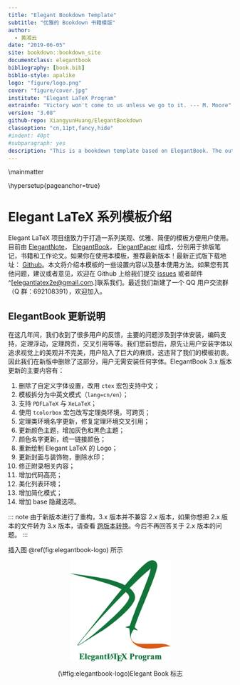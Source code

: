 ```yaml
--- 
title: "Elegant Bookdown Template"
subtitle: "优雅的 Bookdown 书籍模版"
author: 
  - 黄湘云
date: "2019-06-05"
site: bookdown::bookdown_site
documentclass: elegantbook
bibliography: [book.bib]
biblio-style: apalike
logo: "figure/logo.png"
cover: "figure/cover.jpg"
institute: "Elegant LaTeX Program"
extrainfo: "Victory won't come to us unless we go to it. --- M. Moore"
version: "3.08"
github-repo: XiangyunHuang/ElegantBookdown
classoption: "cn,11pt,fancy,hide"
#indent: 40pt
#subparagraph: yes
description: "This is a bookdown template based on ElegantBook. The output format for this template is bookdown::gitbook and bookdown::pdf_book."
---
```


\mainmatter

\hypersetup{pageanchor=true}

# Elegant LaTeX 系列模板介绍

Elegant LaTeX 项目组致力于打造一系列美观、优雅、简便的模板方便用户使用。目前由 [ElegantNote](https://github.com/ElegantLaTeX/ElegantNote)， [ElegantBook](https://github.com/ElegantLaTeX/ElegantBook)， [ElegantPaper](https://github.com/ElegantLaTeX/ElegantPaper) 组成，分别用于排版笔记，书籍和工作论文。如果你在使用本模板，推荐最新版本！最新正式版下载地址： [Github](https://github.com/ElegantLaTeX/ElegantBook/releases)。本文将介绍本模板的一些设置内容以及基本使用方法。如果您有其他问题，建议或者意见，欢迎在 Github 上给我们提交 [issues](https://github.com/ElegantLaTeX/ElegantBook/issues) 或者邮件^[<elegantlatex2e@gmail.com>.]联系我们。最近我们新建了一个 QQ 用户交流群（Q 群：692108391），欢迎加入。

## ElegantBook 更新说明

在这几年间，我们收到了很多用户的反馈，主要的问题涉及到字体安装，编码支持，定理浮动，定理跨页，交叉引用等等。我们思前想后，原先让用户安装字体以追求视觉上的美观并不完美，用户陷入了巨大的麻烦，这违背了我们的模板初衷。因此我们在新版中删除了这部分，用户无需安装任何字体。ElegantBook 3.x 版本更新的主要内容有：

1. 删除了自定义字体设置，改用 `ctex` 宏包支持中文；
1. 模板拆分为中英文模式（`lang=cn/en`）；
1. 支持 `PDFLaTeX` 与 `XeLaTeX`；
1. 使用 `tcolorbox` 宏包改写定理类环境，可跨页；
1. 定理类环境名字更新，修复定理环境交叉引用；
1. 更新颜色主题，增加灰色和黑色主题；
1. 颜色名字更新，统一链接颜色；
1. 重新绘制 Elegant LaTeX 的 Logo；
1. 更新封面与装饰物，删除水印；
1. 修正附录相关内容；
1. 增加代码高亮；
1. 美化列表环境；
1. 增加简化模式；
1. 增加 base 隐藏选项。

::: note
由于新版本进行了重构，3.x 版本并不兼容 2.x 版本，如果你想把 2.x 版本的文件转为 3.x 版本，请查看 [跨版本转换](https://github.com/ElegantLaTeX/ElegantBook/wiki/convert)。今后不再回答关于 2.x 版本的问题。
:::

插入图 \@ref(fig:elegantbook-logo) 所示

<div class="figure" style="text-align: center">
<img src="figure/logo.png" alt="Elegant Book 标志" width="45%" />
<p class="caption">(\#fig:elegantbook-logo)Elegant Book 标志</p>
</div>

